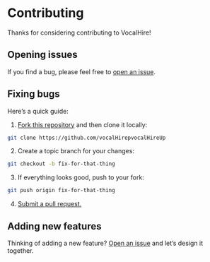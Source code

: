 # Contributing

Thanks for considering contributing to VocalHire!

## Opening issues

If you find a bug, please feel free to [open an issue](https://github.com/vocalHirepvocalHireUp/issues).

## Fixing bugs

Here’s a quick guide:

1. [Fork this repository](https://github.com/vocalHirepvocalHireUp/fork) and then clone it locally:

```bash
git clone https://github.com/vocalHirepvocalHireUp
```

2. Create a topic branch for your changes:

```bash
git checkout -b fix-for-that-thing
```

3. If everything looks good, push to your fork:

```bash
git push origin fix-for-that-thing
```

4. [Submit a pull request.](https://help.github.com/articles/creating-a-pull-request)

## Adding new features

Thinking of adding a new feature? [Open an issue](https://github.com/vocalHirepvocalHireUp/issues) and let’s design it together.
